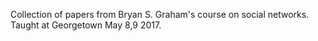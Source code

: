 Collection of papers from Bryan S. Graham's course on social networks. Taught at Georgetown May 8,9 2017.  